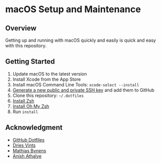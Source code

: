 # macOS Setup and Maintenance

## Overview
Getting up and running with macOS quickly and easily is quick and easy with this repository.

## Getting Started
1. Update macOS to the latest version
2. Install Xcode from the App Store
3. Install macOS Command Line Tools: `xcode-select --install`
4. [Generate a new public and private SSH key](https://help.github.com/en/github/authenticating-to-github/generating-a-new-ssh-key-and-adding-it-to-the-ssh-agent) and add them to GitHub
5. Clone this repository: `~/.dotfiles`
6. [Install Zsh](https://github.com/ohmyzsh/ohmyzsh/wiki/Installing-ZSH)
7. [Install Oh My Zsh](https://github.com/ohmyzsh/ohmyzsh#getting-started)
8. Run `install`

## Acknowledgment
- [GitHub Dotfiles](https://dotfiles.github.io/)
- [Dries Vints](https://github.com/driesvints/dotfiles)
- [Mathias Bynens](https://github.com/mathiasbynens/dotfiles)
- [Anish Athalye](https://github.com/anishathalye/dotbot)